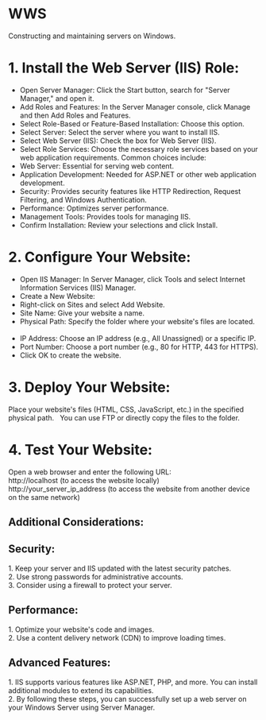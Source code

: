 # WWS
Constructing and maintaining servers on Windows.

<h1>1. Install the Web Server (IIS) Role:</h1> 

- Open Server Manager: Click the Start button, search for "Server Manager," and open it.
- Add Roles and Features: In the Server Manager console, click Manage and then Add Roles and Features.   
- Select Role-Based or Feature-Based Installation: Choose this option.
- Select Server: Select the server where you want to install IIS.
- Select Web Server (IIS): Check the box for Web Server (IIS).
- Select Role Services: Choose the necessary role services based on your web application requirements. Common choices include:
- Web Server: Essential for serving web content.   
- Application Development: Needed for ASP.NET or other web application development.
- Security: Provides security features like HTTP Redirection, Request Filtering, and Windows Authentication.
- Performance: Optimizes server performance.
- Management Tools: Provides tools for managing IIS.   
- Confirm Installation: Review your selections and click Install.

<h1>2. Configure Your Website:</h1>

- Open IIS Manager: In Server Manager, click Tools and select Internet Information Services (IIS) Manager.
- Create a New Website:
- Right-click on Sites and select Add Website.
- Site Name: Give your website a name.
- Physical Path: Specify the folder where your website's files are located.   
- IP Address: Choose an IP address (e.g., All Unassigned) or a specific IP.
- Port Number: Choose a port number (e.g., 80 for HTTP, 443 for HTTPS).
- Click OK to create the website.

<h1>3. Deploy Your Website:</h1>

Place your website's files (HTML, CSS, JavaScript, etc.) in the specified physical path.   
You can use FTP or directly copy the files to the folder.

<h1>4. Test Your Website:</h1>

Open a web browser and enter the following URL:<br>
http://localhost (to access the website locally)<br>
http://your_server_ip_address (to access the website from another device on the same network)<br>

## Additional Considerations:

<h2>Security:</h2>
1. Keep your server and IIS updated with the latest security patches.<br>
2. Use strong passwords for administrative accounts.<br>
3. Consider using a firewall to protect your server.<br>
<h2>Performance:</h2>
1. Optimize your website's code and images.<br>
2. Use a content delivery network (CDN) to improve loading times.   <br>
<h2>Advanced Features:</h2>
1. IIS supports various features like ASP.NET, PHP, and more. You can install additional modules to extend its capabilities.   <br>
2. By following these steps, you can successfully set up a web server on your Windows Server using Server Manager. <br>
